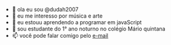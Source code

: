 - 👋 ola eu sou @dudah2007
- 👀 eu me interesso por música e arte
- 🌱 eu estouu aprendendo a programar em javaScript
- 💞️ sou estudante do 1° ano noturno no colégio Mário quintana
- 📫 você pode falar comigo pelo [e-mail](maria.souza.leao@escola.pr.gov.br)


